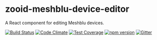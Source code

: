 # zooid-meshblu-device-editor
A React component for editing Meshblu devices.

[![Build Status](https://travis-ci.org/octoblu/zooid-meshblu-device-editor.svg?branch=master)](https://travis-ci.org/octoblu/zooid-meshblu-device-editor)
[![Code Climate](https://codeclimate.com/github/octoblu/zooid-meshblu-device-editor/badges/gpa.svg)](https://codeclimate.com/github/octoblu/zooid-meshblu-device-editor)
[![Test Coverage](https://codeclimate.com/github/octoblu/zooid-meshblu-device-editor/badges/coverage.svg)](https://codeclimate.com/github/octoblu/zooid-meshblu-device-editor)
[![npm version](https://badge.fury.io/js/zooid-meshblu-device-editor.svg)](http://badge.fury.io/js/zooid-meshblu-device-editor)
[![Gitter](https://badges.gitter.im/octoblu/help.svg)](https://gitter.im/octoblu/help)
